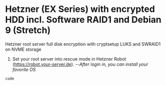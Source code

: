 # Hetzner (EX Series) with encrypted HDD incl. Software RAID1 and Debian 9 (Stretch)
Hetzner root server full disk encryption with cryptsetup LUKS and SWRAID1 on NVME storage

1. Set your root server into rescue mode in Hetzner Robot (https://robot.your-server.de).
--*After login in, you can install your favorite OS*

`code`
